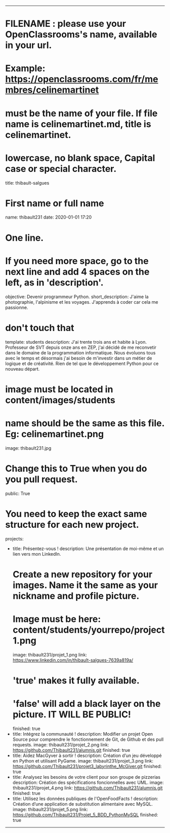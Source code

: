 ---

# FILENAME : please use your OpenClassrooms's name, available in your url.
# Example: https://openclassrooms.com/fr/membres/celinemartinet
# must be the name of your file. If file name is celinemartinet.md, title is celinemartinet.
# lowercase, no blank space, Capital case or special character.
title: thibault-salgues

# First name or full name
name: thibault231
date: 2020-01-01 17:20

# One line.
# If you need more space, go to the next line and add 4 spaces on the left, as in 'description'.
objective: Devenir programmeur Python.
short_description: J'aime la photographie, l'alpinisme et les voyages. J'apprends à coder car cela me passionne.

# don't touch that
template: students
description:
    J'ai trente trois ans et habite à Lyon.
	Professeur de SVT depuis onze ans en ZEP, j'ai décidé de me reconvetir dans le domaine de la programmation informatique.
	Nous évoluons tous avec le temps et désormais j'ai besoin de m'investir dans un métier de logique et de créativité.
	Rien de tel que le développement Python pour ce nouveau départ.

# image must be located in content/images/students
# name should be the same as this file. Eg: celinemartinet.png
image: thibault231.jpg

# Change this to True when you do you pull request.
public: True

# You need to keep the exact same structure for each new project.
projects:
  - title: Présentez-vous !
    description: Une présentation de moi-même et un lien vers mon LinkedIn.
    # Create a new repository for your images. Name it the same as your nickname and profile picture.
    # Image must be here: content/students/yourrepo/project1.png
    image: thibault231/projet_1.png
    link: https://www.linkedin.com/in/thibault-salgues-7639a819a/
    # 'true' makes it fully available.
    # 'false' will add a black layer on the picture. IT WILL BE PUBLIC!
    finished: true
  - title: Intégrez la communauté !
    description: Modifier un projet Open Source pour comprendre le fonctionnement de Git, de Github et des pull requests. 
    image: thibault231/projet_2.png
    link: https://github.com/Thibault231/alumnis.git
    finished: true
  - title: Aidez MacGyver à sortir !
    description: Création d’un jeu développé en Python et utilisant PyGame.
    image: thibault231/projet_3.png
    link: https://github.com/Thibault231/projet3_labyrinthe_McGiver.git
    finished: true
  - title: Analysez les besoins de votre client pour son groupe de pizzerias
	description: Création des spécifications foncionnelles avec UML.
	image: thibault231/projet_4.png
	link: https://github.com/Thibault231/alumnis.git
	finished: true
  - title: Utilisez les données publiques de l'OpenFoodFacts !
	description: Création d’une application de substitution alimentaire avec MySQL.
	image: thibault231/projet_5.png
	link: https://github.com/Thibault231/Projet_5_BDD_PythonMySQL
	finished: true
---